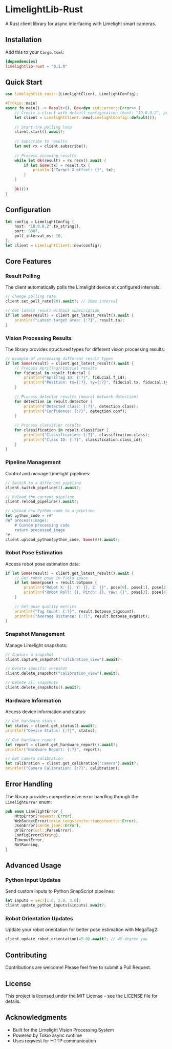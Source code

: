 # LimelightLib-Rust

A Rust client library for async interfacing with Limelight smart cameras.

## Installation

Add this to your `Cargo.toml`:

```toml
[dependencies]
limelightlib-rust = "0.1.0"
```

## Quick Start

```rust
use limelightlib_rust::{LimelightClient, LimelightConfig};

#[tokio::main]
async fn main() -> Result<(), Box<dyn std::error::Error>> {
    // Create a client with default configuration (host: "10.0.0.2", port: 5807)
    let client = LimelightClient::new(LimelightConfig::default());
    
    // Start the polling loop
    client.start().await?;
    
    // Subscribe to results
    let mut rx = client.subscribe();
    
    // Process incoming results
    while let Ok(result) = rx.recv().await {
        if let Some(tx) = result.tx {
            println!("Target X offset: {}", tx);
        }
    }
    
    Ok(())
}
```

## Configuration

```rust
let config = LimelightConfig {
    host: "10.0.0.2".to_string(),
    port: 5807,
    poll_interval_ms: 10,
};
let client = LimelightClient::new(config);
```

## Core Features

### Result Polling

The client automatically polls the Limelight device at configured intervals:

```rust
// Change polling rate
client.set_poll_rate(20).await?; // 20ms interval

// Get latest result without subscription
if let Some(result) = client.get_latest_result().await {
    println!("Latest target area: {:?}", result.ta);
}
```

### Vision Processing Results

The library provides structured types for different vision processing results:

```rust
// Example of processing different result types
if let Some(result) = client.get_latest_result().await {
    // Process AprilTag/Fiducial results
    for fiducial in result.fiducial {
        println!("AprilTag ID: {:?}", fiducial.f_id);
        println!("Position: tx={:?}, ty={:?}", fiducial.tx, fiducial.ty);
    }
    
    // Process detector results (neural network detection)
    for detection in result.detector {
        println!("Detected class: {:?}", detection.class);
        println!("Confidence: {:?}", detection.conf);
    }
    
    // Process classifier results
    for classification in result.classifier {
        println!("Classification: {:?}", classification.class);
        println!("Class ID: {:?}", classification.class_id);
    }
}
```

### Pipeline Management

Control and manage Limelight pipelines:

```rust
// Switch to a different pipeline
client.switch_pipeline(1).await?;

// Reload the current pipeline
client.reload_pipeline().await?;

// Upload new Python code to a pipeline
let python_code = r#"
def process(image):
    # Custom processing code
    return processed_image
"#;
client.upload_python(python_code, Some(0)).await?;
```

### Robot Pose Estimation

Access robot pose estimation data:

```rust
if let Some(result) = client.get_latest_result().await {
    // Get robot pose in field space
    if let Some(pose) = result.botpose {
        println!("Robot X: {}, Y: {}, Z: {}", pose[0], pose[1], pose[2]);
        println!("Robot Roll: {}, Pitch: {}, Yaw: {}", pose[3], pose[4], pose[5]);
    }
    
    // Get pose quality metrics
    println!("Tag Count: {:?}", result.botpose_tagcount);
    println!("Average Distance: {:?}", result.botpose_avgdist);
}
```

### Snapshot Management

Manage Limelight snapshots:

```rust
// Capture a snapshot
client.capture_snapshot("calibration_view").await?;

// Delete specific snapshot
client.delete_snapshot("calibration_view").await?;

// Delete all snapshots
client.delete_snapshots().await?;
```

### Hardware Information

Access device information and status:

```rust
// Get hardware status
let status = client.get_status().await?;
println!("Device Status: {:?}", status);

// Get hardware report
let report = client.get_hardware_report().await?;
println!("Hardware Report: {:?}", report);

// Get camera calibration
let calibration = client.get_calibration("camera").await?;
println!("Camera Calibration: {:?}", calibration);
```

## Error Handling

The library provides comprehensive error handling through the `LimelightError` enum:

```rust
pub enum LimelightError {
    HttpError(reqwest::Error),
    WebSocketError(tokio_tungstenite::tungstenite::Error),
    JsonError(serde_json::Error),
    UrlError(url::ParseError),
    ConfigError(String),
    TimeoutError,
    NotRunning,
}
```

## Advanced Usage

### Python Input Updates

Send custom inputs to Python SnapScript pipelines:

```rust
let inputs = vec![1.0, 2.0, 3.0];
client.update_python_inputs(&inputs).await?;
```

### Robot Orientation Updates

Update your robot orientation for better pose estimation with MegaTag2:

```rust
client.update_robot_orientation(45.0).await?; // 45 degree yaw
```

## Contributing

Contributions are welcome! Please feel free to submit a Pull Request.

## License

This project is licensed under the MIT License - see the LICENSE file for details.

## Acknowledgments

- Built for the Limelight Vision Processing System
- Powered by Tokio async runtime
- Uses reqwest for HTTP communication

